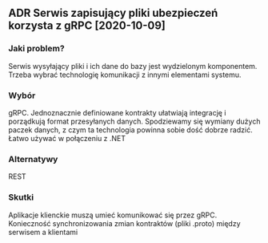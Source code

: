 ##  ADR Serwis zapisujący pliki ubezpieczeń korzysta z gRPC [2020-10-09]
### Jaki problem?

Serwis wysyłający pliki i ich dane do bazy jest wydzielonym komponentem. Trzeba wybrać technologię komunikacji z innymi elementami systemu.

### Wybór

gRPC. Jednoznacznie definiowane kontrakty ułatwiają integrację i porządkują format przesyłanych danych. Spodziewamy się wymiany dużych paczek danych, z czym ta technologia powinna sobie dość dobrze radzić. Łatwo używać w połączeniu z .NET

### Alternatywy 

REST

### Skutki 

Aplikacje klienckie muszą umieć komunikować się przez gRPC. Konieczność synchronizowania zmian kontraktów (pliki .proto) między serwisem a klientami